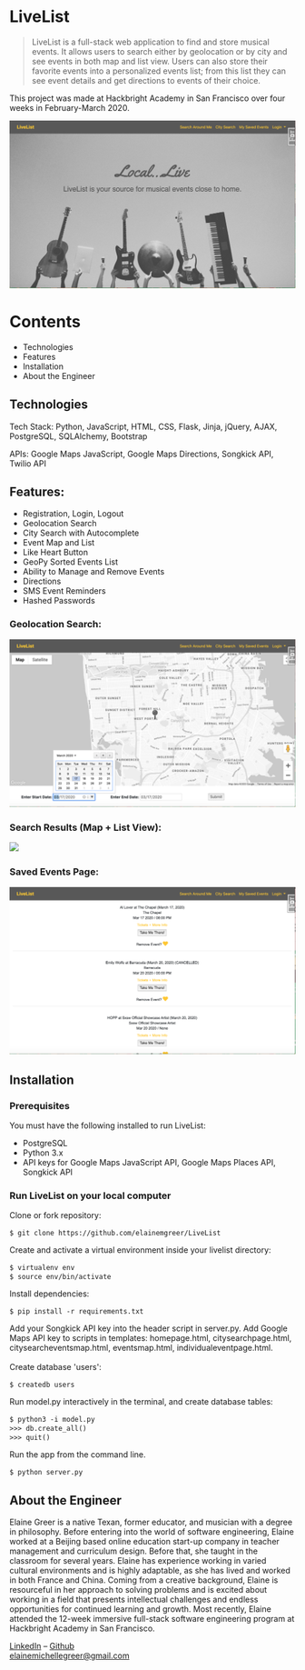 # LiveList
> LiveList is a full-stack web application to find and store musical events. It allows users to search either by geolocation or by city and see events in both map and list view. Users can also store their favorite events into a personalized events list; from this list they can see event details and get directions to events of their choice. 

This project was made at Hackbright Academy in San Francisco over four weeks in February-March 2020.

![alt text](https://github.com/elainemgreer/Hackbright-Project/blob/master/Hackbright-Project/static/images/landingpage.png "Homepage")

# Contents

- Technologies
- Features
- Installation
- About the Engineer

## Technologies

Tech Stack: Python, JavaScript, HTML, CSS, Flask, Jinja, jQuery, AJAX, PostgreSQL, SQLAlchemy, Bootstrap

APIs: Google Maps JavaScript, Google Maps Directions, Songkick API, Twilio API

## Features:

- Registration, Login, Logout
- Geolocation Search
- City Search with Autocomplete
- Event Map and List
- Like Heart Button
- GeoPy Sorted Events List 
- Ability to Manage and Remove Events
- Directions
- SMS Event Reminders
- Hashed Passwords

### Geolocation Search:

![alt text](https://github.com/elainemgreer/Hackbright-Project/blob/master/Hackbright-Project/static/images/searchpage.png "search page")

### Search Results (Map + List View):

![](https://github.com/elainemgreer/LiveList/blob/master/Hackbright-Project/static/images/websitegif.gif)

### Saved Events Page:

![alt text](https://github.com/elainemgreer/Hackbright-Project/blob/master/Hackbright-Project/static/images/savedeventspage.png "saved events")

## <a name="installation"></a>Installation

### Prerequisites

You must have the following installed to run LiveList:

- PostgreSQL
- Python 3.x
- API keys for Google Maps JavaScript API, Google Maps Places API, Songkick API

### Run LiveList on your local computer

Clone or fork repository:
```
$ git clone https://github.com/elainemgreer/LiveList
```
Create and activate a virtual environment inside your livelist directory:
```
$ virtualenv env
$ source env/bin/activate
```
Install dependencies:
```
$ pip install -r requirements.txt
```
Add your Songkick API key into the header script in server.py. Add Google Maps API key to scripts in templates: homepage.html, citysearchpage.html, citysearcheventsmap.html, eventsmap.html, individualeventpage.html.
<br><br>
Create database 'users':
```
$ createdb users
```
Run model.py interactively in the terminal, and create database tables:
```
$ python3 -i model.py
>>> db.create_all()
>>> quit()
```
Run the app from the command line.

```
$ python server.py
```

## About the Engineer

Elaine Greer is a native Texan, former educator, and musician with a degree in philosophy. Before entering into the world of software engineering, Elaine worked at a Beijing based online education start-up company in teacher management and curriculum design. Before that, she taught in the classroom for several years. Elaine has experience working in varied cultural environments and is highly adaptable, as she has lived and worked in both France and China. Coming from a creative background, Elaine is resourceful in her approach to solving problems and is excited about working in a field that presents intellectual challenges and endless opportunities for continued learning and growth. Most recently, Elaine attended the 12-week immersive full-stack 
software engineering program at Hackbright Academy in San Francisco.

[LinkedIn](https://www.linkedin.com/in/elainemgreer/) – [Github](https://github.com/elainemgreer/)
<br>
elainemichellegreer@gmail.com

